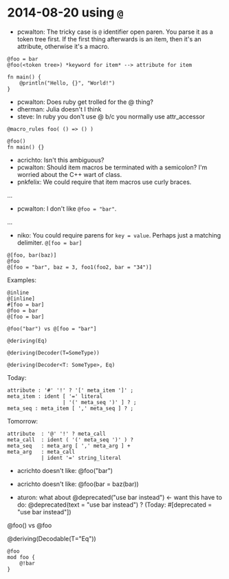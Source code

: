 # 2014-08-20 using `@`

- pcwalton: The tricky case is `@` identifier open paren. You parse it as a token tree first. If the first thing afterwards is an item, then it's an attribute, otherwise it's a macro.

```
@foo = bar
@foo(<token tree>) *keyword for item* --> attribute for item

fn main() {
    @println("Hello, {}", "World!")
}
```

- pcwalton: Does ruby get trolled for the @ thing?
- dherman: Julia doesn't I think
- steve: In ruby you don't use @ b/c you normally use attr_accessor


```
@macro_rules foo( () => () )

@foo()
fn main() {}
```

- acrichto: Isn't this ambiguous?
- pcwalton: Should item macros be terminated with a semicolon? I'm worried about the C++ wart of class.
- pnkfelix: We could require that item macros use curly braces.

...

- pcwalton: I don't like `@foo = "bar"`.

...

- niko: You could require parens for `key = value`. Perhaps just a matching delimiter. `@[foo = bar]`

```
@[foo, bar(baz)]
@foo
@[foo = "bar", baz = 3, foo1(foo2, bar = "34")]
```

Examples:

```
@inline
@[inline]
#[foo = bar]
@foo = bar
@[foo = bar]

@foo("bar") vs @[foo = "bar"]

@deriving(Eq)

@deriving(Decoder(T=SomeType))

@deriving(Decoder<T: SomeType>, Eq)
```


Today:

```
attribute : '#' '!' ? '[' meta_item ']' ;
meta_item : ident [ '=' literal
                  | '(' meta_seq ')' ] ? ;
meta_seq : meta_item [ ',' meta_seq ] ? ;
```

Tomorrow:

```
attribute  : '@' '!' ? meta_call
meta_call  : ident ( '(' meta_seq ')' ) ?
meta_seq   : meta_arg [ ',' meta_arg ] +
meta_arg   : meta_call
           | ident '=' string_literal
```

- acrichto doesn't like: @foo("bar")
- acrichto doesn't like: @foo(bar = baz(bar))

- aturon: what about @deprecated("use bar instead") <- want this
  have to do: @deprecated(text = "use bar instead") ?
  (Today: #[deprecated = "use bar instead"])

@foo() vs @foo

@deriving(Decodable(T="Eq<foo>"))



```
@foo
mod foo {
    @!bar
}
```





